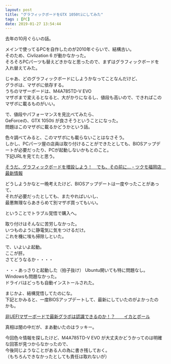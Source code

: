 ```yaml
---
layout: post
title: "グラフィックボードをGTX 1050tiにしてみた"
tags : [PC]
date: 2019-01-27 13:54:44
---
```


去年の10月ぐらいの話。  

メインで使ってるPCを自作したのが2010年ぐらいで、結構古い。  
そのため、Civlization 6 が動かなかった。  
そろそろPCパーツも替えどきかなと思ったので、まずはグラフィックボードを入れ替えてみた。  

じゃあ、どのグラフィックボードにしようかなってことなんだけど、  
グラボは、マザボに依存する。  
うちのマザーボードは、M4A785TD-V EVO  
マザボまで変えるとなると、大がかりになるし、値段も高いので、できればこのマザボに載るものがいい。  

で、値段やパフォーマンスを見比べてみたら、  
GeForceの、GTX 1050ti が良さそうということになった。  
問題はこのマザボに載るかどうかという話。  

色々調べてみると、このマザボにも載らないことはなさそう。  
しかし、PCパーツ屋の店員は取り付けることができたとしても、BIOSアップデートが必要だったり、PCが起動しないかもとのこと。  
下記URLを見てたと思う。  

[そうだ、グラフィックボードを増設しよう！　でも、その前に... - ツクモ福岡店　最新情報](https://blog.tsukumo.co.jp/fukuoka/2015/08/post_116.html)


どうしようかなと一晩考えたけど、BIOSアップデートは一度やったことがあって、  
それが必要だったとしても、またやればいいし、  
最悪無理ならあきらめて別マザボ買ってもいい。  

ということでトラブル覚悟で購入へ。  



取り付けはそんなに苦労しなかった。  
いつものように静電気に気をつけるだけ。  
これを機に埃も掃除しといた。  

で、いよいよ起動。  
ここが肝。  
さてどうなるか・・・・


・・・あっさりと起動した（拍子抜け）
Ubuntu開いても特に問題なし。  
Windowsも問題なかった。  
ドライバはどっちも自動インストールされた。  

まじかよ、結構覚悟してたのにな。  
下記とかみると、一度BIOSアップデートして、最新にしていたのがよかったのかも。  


[非UEFIマザーボードで最新グラボは認識できるのか！？　　イカとボール](https://squid-and-ball.net/archives/446)


真相は闇の中だが、まあ動いたのはラッキー。  



今回色々情報を探したけど、M4A785TD-V EVO が大丈夫かどうかってのは明確な回答が見つからなかったので、  
今後同じようなことがある人の為に書き残しておく。  
（もちろんできなかったとしても責任は取れないが）  








